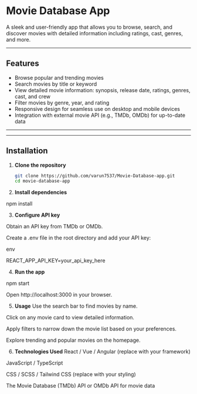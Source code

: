 # Movie Database App

A sleek and user-friendly app that allows you to browse, search, and discover movies with detailed information including ratings, cast, genres, and more.

---

## Features

- Browse popular and trending movies
- Search movies by title or keyword
- View detailed movie information: synopsis, release date, ratings, genres, cast, and crew
- Filter movies by genre, year, and rating
- Responsive design for seamless use on desktop and mobile devices
- Integration with external movie API (e.g., TMDb, OMDb) for up-to-date data

---


---

## Installation

1. **Clone the repository**

   ```bash
   git clone https://github.com/varun7537/Movie-Database-app.git
   cd movie-database-app

2. **Install dependencies**


npm install

3. **Configure API key**

Obtain an API key from TMDb or OMDb.

Create a .env file in the root directory and add your API key:

env

REACT_APP_API_KEY=your_api_key_here

4. **Run the app**

npm start

Open http://localhost:3000 in your browser.

5. **Usage**
Use the search bar to find movies by name.

Click on any movie card to view detailed information.

Apply filters to narrow down the movie list based on your preferences.

Explore trending and popular movies on the homepage.

6. **Technologies Used**
React / Vue / Angular (replace with your framework)

JavaScript / TypeScript

CSS / SCSS / Tailwind CSS (replace with your styling)

The Movie Database (TMDb) API or OMDb API for movie data